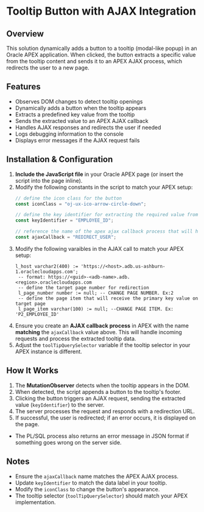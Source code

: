 # Tooltip Button with AJAX Integration

## Overview
This solution dynamically adds a button to a tooltip (modal-like popup) in an Oracle APEX application. When clicked, the button extracts a specific value from the tooltip content and sends it to an APEX AJAX process, which redirects the user to a new page.

## Features
- Observes DOM changes to detect tooltip openings
- Dynamically adds a button when the tooltip appears
- Extracts a predefined key value from the tooltip
- Sends the extracted value to an APEX AJAX callback
- Handles AJAX responses and redirects the user if needed
- Logs debugging information to the console
- Displays error messages if the AJAX request fails

## Installation & Configuration
1. **Include the JavaScript file** in your Oracle APEX page (or insert the script into the page inline).
2. Modify the following constants in the script to match your APEX setup:
   ```javascript
   // define the icon class for the button
   const iconClass = "oj-ux-ico-arrow-circle-down"; 
   
   // define the key identifier for extracting the required value from the tooltip
   const keyIdentifier = "EMPLOYEE_ID"; 
   
   // reference the name of the apex ajax callback process that will handle the request
   const ajaxCallback = "REDIRECT_USER";  
   ```
3. Modify the following varaibles in the AJAX call to match your APEX setup:
   ```plsql
   l_host varchar2(400) := 'https://<host>.adb.us-ashburn-1.oraclecloudapps.com'; 
    -- format: https://<guid>-<adb-name>.adb.<region>.oraclecloudapps.com
    -- define the target page number for redirection
    l_page_number number := null; -- CHANGE PAGE NUMBER. Ex:2
    -- define the page item that will receive the primary key value on target page
    l_page_item varchar(100) := null; --CHANGE PAGE ITEM. Ex: 'P2_EMPLOYEE_ID'
   ```
4. Ensure you create an **AJAX callback process** in APEX with the name **matching** the `ajaxCallback` value above. This will handle incoming requests and process the extracted tooltip data.
5. Adjust the `toolTipQuerySelector` variable if the tooltip selector in your APEX instance is different.

## How It Works
1. The **MutationObserver** detects when the tooltip appears in the DOM.
2. When detected, the script appends a button to the tooltip's footer.
3. Clicking the button triggers an AJAX request, sending the extracted value (`keyIdentifier`) to the server.
4. The server processes the request and responds with a redirection URL.
5. If successful, the user is redirected; if an error occurs, it is displayed on the page.

- The PL/SQL process also returns an error message in JSON format if something goes wrong on the server side.


## Notes
- Ensure the `ajaxCallback` name matches the APEX AJAX process.
- Update `keyIdentifier` to match the data label in your tooltip.
- Modify the `iconClass` to change the button's appearance.
- The tooltip selector (`toolTipQuerySelector`) should match your APEX implementation.


